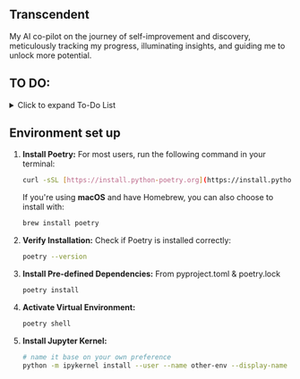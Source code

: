 ## Transcendent
 My AI co-pilot on the journey of self-improvement and discovery, meticulously tracking my progress, illuminating insights, and guiding me to unlock more potential.

## TO DO:
<details>
<summary>Click to expand To-Do List</summary>

- [ ] Data collection / sample data generation
- [ ] Architecture: 1 agent with many tools vs multiple agents
- [ ] Setting up credentials and API keys
</details>

## Environment set up

1. **Install Poetry:** 
   For most users, run the following command in your terminal:
     ```bash
     curl -sSL [https://install.python-poetry.org](https://install.python-poetry.org) | python3 -
     ```

   If you're using **macOS** and have Homebrew, you can also choose to install with:
     ```bash
     brew install poetry
     ```

2. **Verify Installation:** Check if Poetry is installed correctly:
   ```bash
   poetry --version
   ```

3. **Install Pre-defined Dependencies:** From pyproject.toml & poetry.lock
    ```bash
    poetry install
    ```
4. **Activate Virtual Environment:**
    ```bash
    poetry shell
    ```
5. **Install Jupyter Kernel:**
    ```bash
    # name it base on your own preference
    python -m ipykernel install --user --name other-env --display-name "Python (other-env)"
    ```


